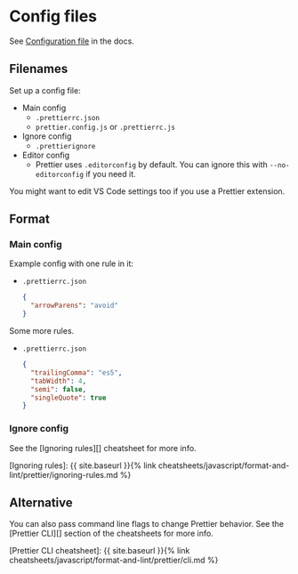# Config files

See [Configuration file](https://prettier.io/docs/en/configuration.html) in the docs.


## Filenames

Set up a config file:

- Main config
    - `.prettierrc.json`
    - `prettier.config.js` or `.prettierrc.js`
- Ignore config
    - `.prettierignore`
- Editor config
    - Prettier uses `.editorconfig` by default. You can ignore this with `--no-editorconfig` if you need it.
    
You might want to edit VS Code settings too if you use a Prettier extension.


## Format

### Main config

Example config with one rule in it:

- `.prettierrc.json`
    ```json
    {
      "arrowParens": "avoid"
    }
    ```
    
Some more rules.

- `.prettierrc.json`
    ```json
    {
      "trailingComma": "es5",
      "tabWidth": 4,
      "semi": false,
      "singleQuote": true
    }
    ```

### Ignore config

See the [Ignoring rules][] cheatsheet for more info.

[Ignoring rules]: {{ site.baseurl }}{% link cheatsheets/javascript/format-and-lint/prettier/ignoring-rules.md %}


## Alternative

You can also pass command line flags to change Prettier behavior. See the [Prettier CLI][] section of the cheatsheets for more info.

[Prettier CLI cheatsheet]: {{ site.baseurl }}{% link cheatsheets/javascript/format-and-lint/prettier/cli.md %}
